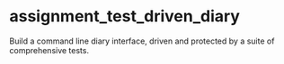 # assignment_test_driven_diary
Build a command line diary interface, driven and protected by a suite of comprehensive tests.
